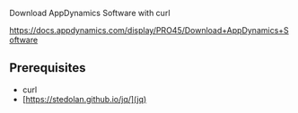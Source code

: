 Download AppDynamics Software with curl

https://docs.appdynamics.com/display/PRO45/Download+AppDynamics+Software

## Prerequisites

- curl
- [https://stedolan.github.io/jq/](jq)
